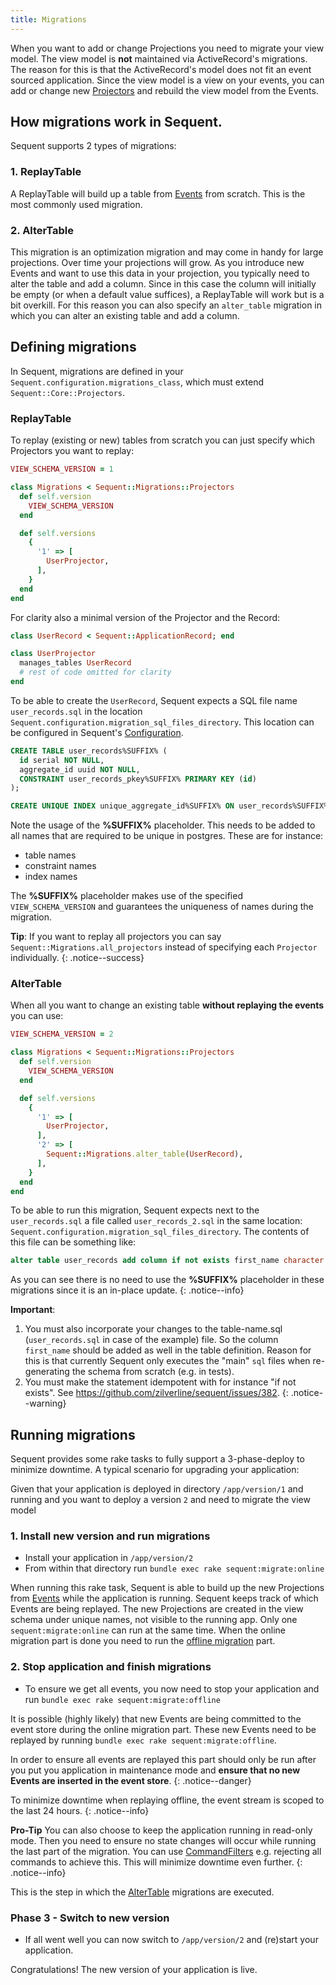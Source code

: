 ```yaml
---
title: Migrations
---
```


When you want to add or change Projections you need to migrate your view model.
The view model is **not** maintained via ActiveRecord's migrations. The reason for
this is that the ActiveRecord's model does not fit an event sourced application.
Since the view model is a view on your events, you can add or change new [Projectors](projector.html) and rebuild the view model from the Events.

## How migrations work in Sequent.

Sequent supports 2 types of migrations:

### 1. ReplayTable

A ReplayTable will build up a table from [Events](event.html) from scratch. This is the
most commonly used migration.

### 2. AlterTable

This migration is an optimization migration and may come in handy for large projections.
Over time your projections will grow. As you introduce new Events and want to use
this data in your projection, you typically need to alter the table and add a column.
Since in this case the column will initially be empty (or when a default value suffices), a
ReplayTable will work but is a bit overkill. For this reason you can also
specify an `alter_table` migration in which you can alter an existing table
and add a column.

## Defining migrations

In Sequent, migrations are defined in your `Sequent.configuration.migrations_class`, which must extend
`Sequent::Core::Projectors`.

### ReplayTable

To replay (existing or new) tables from scratch you can just specify
which Projectors you want to replay:

```ruby
VIEW_SCHEMA_VERSION = 1

class Migrations < Sequent::Migrations::Projectors
  def self.version
    VIEW_SCHEMA_VERSION
  end

  def self.versions
    {
      '1' => [
        UserProjector,
      ],
    }
  end
end
```

For clarity also a minimal version of the Projector and the Record:

```ruby
class UserRecord < Sequent::ApplicationRecord; end

class UserProjector
  manages_tables UserRecord
  # rest of code omitted for clarity
end
```

To be able to create the `UserRecord`, Sequent expects a SQL file name
`user_records.sql` in the location `Sequent.configuration.migration_sql_files_directory`.
This location can be configured in Sequent's [Configuration](configuration.html).

```sql
CREATE TABLE user_records%SUFFIX% (
  id serial NOT NULL,
  aggregate_id uuid NOT NULL,
  CONSTRAINT user_records_pkey%SUFFIX% PRIMARY KEY (id)
);

CREATE UNIQUE INDEX unique_aggregate_id%SUFFIX% ON user_records%SUFFIX% USING btree (aggregate_id);
```

Note the usage of the **%SUFFIX%** placeholder. This needs to be added
to all names that are required to be unique in postgres. These are for instance:

- table names
- constraint names
- index names

The **%SUFFIX%** placeholder makes use of the specified `VIEW_SCHEMA_VERSION` and guarantees the uniqueness of names during the migration.

**Tip**: If you want to replay all projectors you can say `Sequent::Migrations.all_projectors`
instead of specifying each `Projector` individually.
{: .notice--success}

### AlterTable

When all you want to change an existing table **without replaying the events**
you can use:


```ruby
VIEW_SCHEMA_VERSION = 2

class Migrations < Sequent::Migrations::Projectors
  def self.version
    VIEW_SCHEMA_VERSION
  end

  def self.versions
    {
      '1' => [
        UserProjector,
      ],
      '2' => [
        Sequent::Migrations.alter_table(UserRecord),
      ],
    }
  end
end
```

To be able to run this migration, Sequent expects next to the `user_records.sql`
a file called `user_records_2.sql` in the same location: `Sequent.configuration.migration_sql_files_directory`.
The contents of this file can be something like:

```sql
alter table user_records add column if not exists first_name character varying;
```

As you can see there is no need to use the **%SUFFIX%** placeholder in these migrations
since it is an in-place update.
{: .notice--info}

**Important**:
1. You must also incorporate your changes to the table-name.sql (`user_records.sql` in case of the example) file.
So the column `first_name` should be added as well in the table definition. Reason for this is that currently Sequent only
executes the "main" `sql` files when re-generating the schema from scratch (e.g. in tests).
2. You must make the statement idempotent with for instance "if not exists". See https://github.com/zilverline/sequent/issues/382.
{: .notice--warning}


## Running migrations

Sequent provides some rake tasks to fully support a 3-phase-deploy to minimize downtime.
A typical scenario for upgrading your application:

Given that your application is deployed in directory `/app/version/1` and running
and you want to deploy a version `2` and need to migrate the view model

### 1. Install new version and run migrations
- Install your application in `/app/version/2`
- From within that directory run `bundle exec rake sequent:migrate:online`

When running this rake task, Sequent is able to build up the new Projections
from [Events](event.html) while the application is running. Sequent keeps track
of which Events are being replayed. The new Projections
are created in the view schema under unique names, not visible
to the running app. Only one `sequent:migrate:online` can run at the same time.
When the online migration part is done you need to run the [offline migration](#2-stop-application-and-finish-migrations) part.

### 2. Stop application and finish migrations
- To ensure we get all events, you now need to stop your application and run
  `bundle exec rake sequent:migrate:offline`

It is possible (highly likely) that new Events are being committed to the
event store during the online migration part. These new Events need to be
replayed by running `bundle exec rake sequent:migrate:offline`.

In order to ensure all events are replayed this part should only be run
after you put you application in maintenance mode and **ensure that no new Events are inserted in the event store**.
{: .notice--danger}

To minimize downtime when replaying offline, the event stream is scoped to the last 24 hours.
{: .notice--info}

**Pro-Tip** You can also choose to keep the application running in
read-only mode. Then you need to ensure no state changes will occur while running the last part of the migration. You can use [CommandFilters](configuration.html#commandfilters) e.g. rejecting all commands to achieve this. This will minimize downtime even further.
{: .notice--info}

This is the step in which the [AlterTable](#AlterTable) migrations are executed.

### Phase 3 - Switch to new version
- If all went well you can now switch to `/app/version/2` and (re)start your application.

Congratulations! The new version of your application is live.
